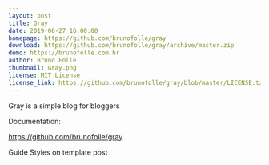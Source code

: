 ```yaml
---
layout: post
title: Gray
date: 2019-06-27 16:00:00
homepage: https://github.com/brunofolle/gray
download: https://github.com/brunofolle/gray/archive/master.zip
demo: https://brunofolle.com.br
author: Bruno Folle
thumbnail: Gray.png
license: MIT License
license_link: https://github.com/brunofolle/gray/blob/master/LICENSE.txt
---
```


Gray is a simple blog for bloggers

Documentation:

https://github.com/brunofolle/gray

Guide Styles on template post
